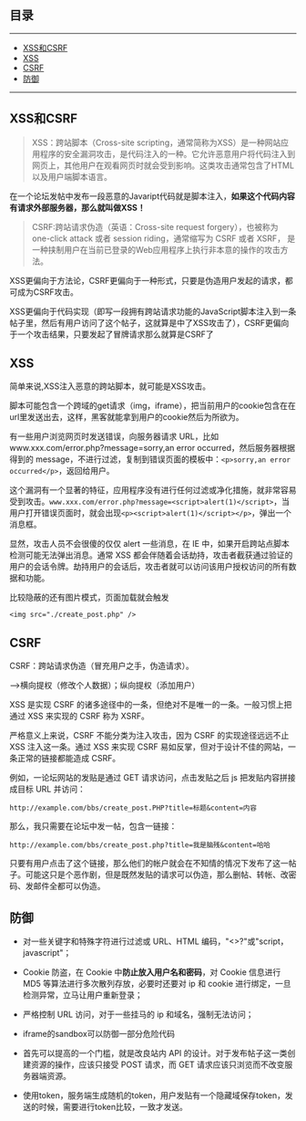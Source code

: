 ## 目录
---
- [XSS和CSRF](#XSS和CSRF)
- [XSS](#XSS)
- [CSRF](#CSRF)
- [防御](#防御)
---



## XSS和CSRF

>XSS：跨站脚本（Cross-site scripting，通常简称为XSS）是一种网站应用程序的安全漏洞攻击，是代码注入的一种。它允许恶意用户将代码注入到网页上，其他用户在观看网页时就会受到影响。这类攻击通常包含了HTML以及用户端脚本语言。



在一个论坛发帖中发布一段恶意的Javaript代码就是脚本注入，**如果这个代码内容有请求外部服务器，那么就叫做XSS！**



>CSRF:跨站请求伪造（英语：Cross-site request forgery），也被称为 one-click attack 或者 session riding，通常缩写为 CSRF 或者 XSRF， 是一种挟制用户在当前已登录的Web应用程序上执行非本意的操作的攻击方法。



XSS更偏向于方法论，CSRF更偏向于一种形式，只要是伪造用户发起的请求，都可成为CSRF攻击。

XSS更偏向于代码实现（即写一段拥有跨站请求功能的JavaScript脚本注入到一条帖子里，然后有用户访问了这个帖子，这就算是中了XSS攻击了），CSRF更偏向于一个攻击结果，只要发起了冒牌请求那么就算是CSRF了

## XSS



简单来说,XSS注入恶意的跨站脚本，就可能是XSS攻击。

脚本可能包含一个跨域的get请求（img，iframe），把当前用户的cookie包含在在url里发送出去，这样，黑客就能拿到用户的cookie然后为所欲为。



有一些用户浏览网页时发送错误，向服务器请求 URL，比如www.xxx.com/error.php?message=sorry,an error occurred，然后服务器根据得到的 message，不进行过滤，复制到错误页面的模板中：`<p>sorry,an error occurred</p>`，返回给用户。



这个漏洞有一个显著的特征，应用程序没有进行任何过滤或净化措施，就非常容易受到攻击。`www.xxx.com/error.php?message=<script>alert(1)</script>`，当用户打开错误页面时，就会出现`<p><script>alert(1)</script></p>`，弹出一个消息框。



显然，攻击人员不会很傻的仅仅 alert 一些消息，在 IE 中，如果开启跨站点脚本检测可能无法弹出消息。通常 XSS 都会伴随着会话劫持，攻击者截获通过验证的用户的会话令牌。劫持用户的会话后，攻击者就可以访问该用户授权访问的所有数据和功能。



比较隐蔽的还有图片模式，页面加载就会触发

`<img src="./create_post.php" /> `



## CSRF



CSRF：跨站请求伪造（冒充用户之手，伪造请求）。

-->横向提权（修改个人数据）；纵向提权（添加用户）



XSS 是实现 CSRF 的诸多途径中的一条，但绝对不是唯一的一条。一般习惯上把通过 XSS 来实现的 CSRF 称为 XSRF。



严格意义上来说，CSRF 不能分类为注入攻击，因为 CSRF 的实现途径远远不止 XSS 注入这一条。通过 XSS 来实现 CSRF 易如反掌，但对于设计不佳的网站，一条正常的链接都能造成 CSRF。



例如，一论坛网站的发贴是通过 GET 请求访问，点击发贴之后 js 把发贴内容拼接成目标 URL 并访问：

`http://example.com/bbs/create_post.PHP?title=标题&content=内容`

那么，我只需要在论坛中发一帖，包含一链接：

`http://example.com/bbs/create_post.php?title=我是脑残&content=哈哈`

只要有用户点击了这个链接，那么他们的帐户就会在不知情的情况下发布了这一帖子。可能这只是个恶作剧，但是既然发贴的请求可以伪造，那么删帖、转帐、改密码、发邮件全都可以伪造。







## 防御



- 对一些关键字和特殊字符进行过滤或 URL、HTML 编码，"<>?"或"script，javascript"；

- Cookie 防盗，在 Cookie 中**防止放入用户名和密码**，对 Cookie 信息进行 MD5 等算法进行多次散列存放，必要时还要对 ip 和 cookie 进行绑定，一旦检测异常，立马让用户重新登录；

- 严格控制 URL 访问，对于一些挂马的 ip 和域名，强制无法访问；

- iframe的sandbox可以防御一部分危险代码

- 首先可以提高的一个门槛，就是改良站内 API 的设计。对于发布帖子这一类创建资源的操作，应该只接受 POST 请求，而 GET 请求应该只浏览而不改变服务器端资源。

- 使用token，服务端生成随机的token，用户发贴有一个隐藏域保存token，发送的时候，需要进行token比较，一致才发送。

